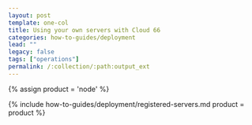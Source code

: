 ```yaml
---
layout: post
template: one-col
title: Using your own servers with Cloud 66
categories: how-to-guides/deployment
lead: ""
legacy: false
tags: ["operations"]
permalink: /:collection/:path:output_ext
---
```


{% assign product = 'node' %}

{% include how-to-guides/deployment/registered-servers.md product = product %}
